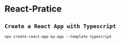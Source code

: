 # React-Pratice
## `Create a React App with Typescript`
```
npx create-react-app my-app --template typescript
```